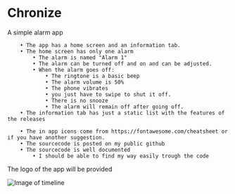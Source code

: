 # Chronize
A simple alarm app

		• The app has a home screen and an information tab.
		• The home screen has only one alarm
			• The alarm is named "Alarm 1"
			• The alarm can be turned off and on and can be adjusted.
			• When the alarm goes off:
				• The ringtone is a basic beep
				• The alarm volume is 50%
				• The phone vibrates
				• you just have to swipe to shut it off.
				• There is no snooze
				• The alarm will remain off after going off.
		• The information tab has just a static list with the features of the releases
	 
		• The in app icons come from https://fontawesome.com/cheatsheet or if you have another suggestion.
		• The sourcecode is posted on my public github
		• The sourcecode is well documented
			• I should be able to find my way easily trough the code
The logo of the app will be provided

![Image of timeline](https://fq4a7w.db.files.1drv.com/y4m6EWs1LyTRuHJKZp7TvZn1Laor1aIPwXbRK8NPRdfG_o6OpV9rsmC1LamTtiwIpRxnSiNWCDC46c0GUmG93DX4PCbqodBbSHDxGiQbDoDnKZwdRly5I7GLYYFr7tghHdCeJ0AubmWGjvCJ04qx4BMuuUX6_fT0V0gTqF1nZ0tgxvekT0qNAygHEec8aBUEsimYUvwxCyF1mddkOVZQ5Y4fQ?width=375&height=667&cropmode=none)

